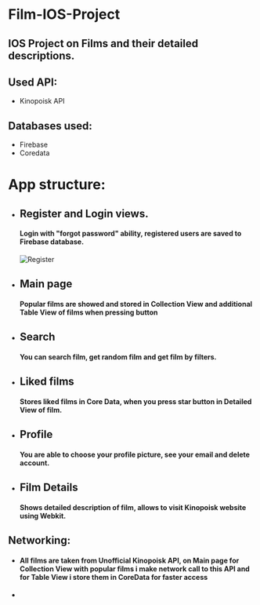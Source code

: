 # Film-IOS-Project
## IOS Project on Films and their detailed descriptions. 

## Used API:
* Kinopoisk API

## Databases used:
* Firebase
* Coredata

# App structure:
* ## Register and Login views.
  #### Login with "forgot password" ability, registered users are saved to Firebase database.
  ![Register](https://disk.yandex.ru/client/disk?idApp=client&dialog=slider&idDialog=%2Fdisk%2FLogin.png "Register View")
* ## Main page
  #### Popular films are showed and stored in Collection View and additional Table View of films when pressing button
* ## Search
  #### You can search film, get random film and get film by filters.
* ## Liked films
  #### Stores liked films in Core Data, when you press star button in Detailed View of film.
* ## Profile
  #### You are able to choose your profile picture, see your email and delete account.
* ## Film Details
  #### Shows detailed description of film, allows to visit Kinopoisk website using Webkit.

## Networking:
* #### All films are taken from Unofficial Kinopoisk API, on Main page for Collection View with popular films i make network call to this API and for Table View i store them in CoreData for faster access
*
